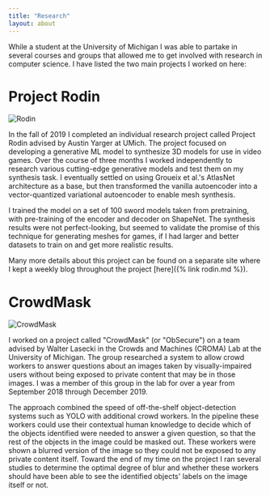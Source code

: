 ```yaml
---
title: "Research"
layout: about
---
```


While a student at the University of Michigan I was able to partake in several courses and groups that allowed me to get involved with research in computer science. I have listed the two main projects I worked on here:

# Project Rodin

![Rodin](https://riopelle.me/assets/pics/sword.png)

In the fall of 2019 I completed an individual research project called Project Rodin advised by Austin Yarger at UMich. The project focused on developing a generative ML model to synthesize 3D models for use in video games. Over the course of three months I worked independently to research various cutting-edge generative models and test them on my synthesis task. I eventually settled on using Groueix et al.'s AtlasNet architecture as a base, but then transformed the vanilla autoencoder into a vector-quantized variational autoencoder to enable mesh synthesis.

I trained the model on a set of 100 sword models taken from pretraining, with pre-training of the encoder and decoder on ShapeNet. The synthesis results were not perfect-looking, but seemed to validate the promise of this technique for generating meshes for games, if I had larger and better datasets to train on and get more realistic results.

Many more details about this project can be found on a separate site where I kept a weekly blog throughout the project [here]({% link rodin.md %}).

# CrowdMask  

![CrowdMask](https://riopelle.me/assets/pics/system_diagram_users.jpg)

I worked on a project called "CrowdMask" (or "ObSecure") on a team advised by Walter Lasecki in the Crowds and Machines (CROMA) Lab at the University of Michigan. The group researched a system to allow crowd workers to answer questions about an images taken by visually-impaired users without being exposed to private content that may be in those images. I was a member of this group in the lab for over a year from September 2018 through December 2019.

The approach combined the speed of off-the-shelf object-detection systems such as YOLO with additional crowd workers. In the pipeline these workers could use their contextual human knowledge to decide which of the objects identified were needed to answer a given question, so that the rest of the objects in the image could be masked out. These workers were shown a blurred version of the image so they could not be exposed to any private content itself. Toward the end of my time on the project I ran several studies to determine the optimal degree of blur and whether these workers should have been able to see the identified objects' labels on the image itself or not.

